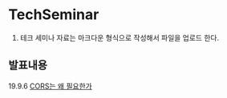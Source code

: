 # TechSeminar

1. 테크 세미나 자료는 마크다운 형식으로 작성해서 파일을 업로드 한다.

## 발표내용

19.9.6 [CORS는 왜 필요한가](CORS/cors.md)
